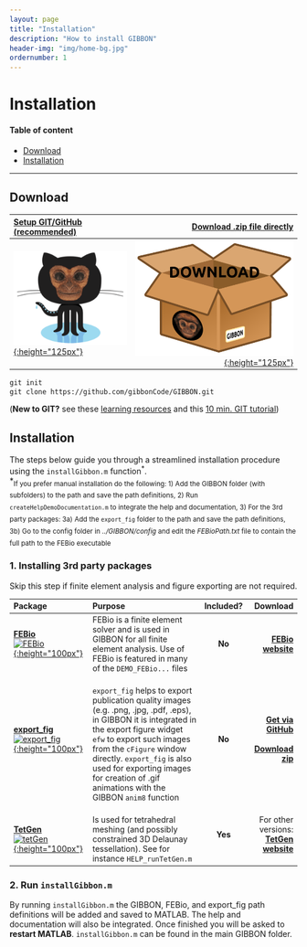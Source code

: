 ```yaml
---
layout: page
title: "Installation"
description: "How to install GIBBON"
header-img: "img/home-bg.jpg"
ordernumber: 1
---
```

# Installation

#### Table of content
* [Download](#Download)  
* [Installation](#Installation)

***

## Download <a name="Download"></a>

|[Setup GIT/GitHub (recommended)](https://github.com/gibbonCode/GIBBON)|[Download .zip file directly](https://github.com/gibbonCode/GIBBON/archive/master.zip)|
|:-|-:|
|[![Github repository](img/gibbon_github.png){:height="125px"}](https://github.com/gibbonCode/GIBBON)|[![Download](img/gibbonDownLoadBox.png){:height="125px"}](https://github.com/gibbonCode/GIBBON/archive/master.zip)|  

```
git init   
git clone https://github.com/gibbonCode/GIBBON.git   
```  
(__New to GIT?__ see these [learning resources](https://help.github.com/articles/git-and-github-learning-resources/) and this [10 min. GIT tutorial](https://try.github.io/levels/1/challenges/1))

## Installation <a name="Installation"></a>  
The steps below guide you through a streamlined installation procedure using the `installGibbon.m` function<sup>\*</sup>.   
\*<sub>If you prefer manual installation do the following: 1) Add the GIBBON folder (with subfolders) to the path and save the path definitions, 2) Run `createHelpDemoDocumentation.m` to integrate the help and documentation, 3) For the 3rd party packages: 3a) Add the `export_fig` folder to the path and save the path definitions, 3b) Go to the config folder in _../GIBBON/config_ and edit the _FEBioPath.txt_ file to contain the full path to the FEBio executable </sub>

### 1. Installing 3rd party packages
Skip this step if finite element analysis and figure exporting are not required.

| Package | Purpose | Included? | Download |
|:--|:--|:--:|--:|
|[__FEBio__](https://febio.org) <br/> [![FEBio](/img/logos/febioLogo.png){:height="100px"}](https://febio.org)|FEBio is a finite element solver and is used in GIBBON for all finite element analysis. Use of FEBio is featured in many of the `DEMO_FEBio...` files |__No__|[__FEBio website__](https://febio.org) |
|[__export_fig__](https://github.com/altmany/export_fig) <br/> [![export_fig](/img/logos/export_fig_logo.jpg){:height="100px"}](https://github.com/altmany/export_fig)| <br/> `export_fig` helps to export publication quality images (e.g. .png, .jpg, .pdf, .eps), in GIBBON it is integrated in the export figure widget `efw` to export such images from the `cFigure` window directly. `export_fig` is also used for exporting images for creation of .gif animations with the GIBBON `anim8` function |__No__|[__Get via GitHub__](https://github.com/altmany/export_fig) <br/> <br/> [__Download zip__](https://github.com/altmany/export_fig/archive/master.zip)|
|<br/> [__TetGen__]() <br/> [![tetGen](/img/logos/tetgenLogo.gif){:height="100px"}](https://wias-berlin.de/software/tetgen/)| <br/> Is used for tetrahedral meshing (and possibly constrained 3D Delaunay tessellation). See for instance `HELP_runTetGen.m`|__Yes__| For other versions: [__TetGen website__](https://wias-berlin.de/software/tetgen/)|

### 2. Run `installGibbon.m`
By running `installGibbon.m` the GIBBON, FEBio, and export_fig path definitions will be added and saved to MATLAB. The help and documentation will also be integrated. Once finished you will be asked to __restart MATLAB__. `installGibbon.m` can be found in the main GIBBON folder.

